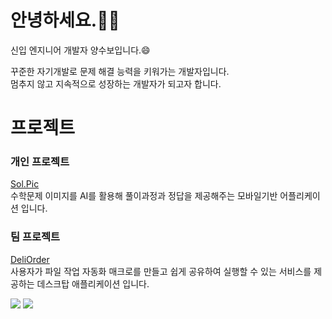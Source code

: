 # 안녕하세요.🙇‍♂️
신입 엔지니어 개발자 양수보입니다.😄

꾸준한 자기개발로 문제 해결 능력을 키워가는 개발자입니다.<br>
멈추지 않고 지속적으로 성장하는 개발자가 되고자 합니다.

# 프로젝트
### 개인 프로젝트
[Sol.Pic](https://github.com/SolPict/SolPic-client) <br>
수학문제 이미지를 AI를 활용해 풀이과정과 정답을 제공해주는 모바일기반 어플리케이션 입니다.

### 팀 프로젝트

[DeliOrder](https://github.com/DeliOrder/DeliOrder-Client) <br>
사용자가 파일 작업 자동화 매크로를 만들고 쉽게 공유하여 실행할 수 있는 서비스를 제공하는 데스크탑 애플리케이션 입니다.


  <a href="mailto:subo.developer@gmail.com"><img src="https://img.shields.io/badge/Gmail-d14836?style=flat-square&logo=Gmail&logoColor=white&link=ies041196@gmail.com"/></a>
  <a href="https://catnip-puppy-52c.notion.site/Subo-s-12c7604d886e8076bf43df3c2826888b?pvs=4"><img src="https://img.shields.io/badge/Notion-ffffff?style=flat-square&logo=notion&logoColor=black"/></a>



<!--
**Farmer15/farmer15** is a ✨ _special_ ✨ repository because its `README.md` (this file) appears on your GitHub profile.

Here are some ideas to get you started:

- 🔭 I’m currently working on ...
- 🌱 I’m currently learning ...
- 👯 I’m looking to collaborate on ...
- 🤔 I’m looking for help with ...
- 💬 Ask me about ...
- 📫 How to reach me: ...
- 😄 Pronouns: ...
- ⚡ Fun fact: ...
-->
